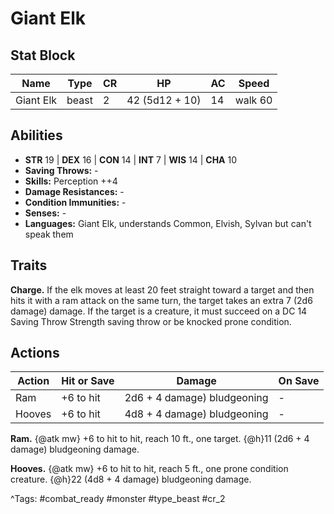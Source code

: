 # Giant Elk

## Stat Block

| Name | Type | CR | HP | AC | Speed |
|------|------|----|----|----|-------|
| Giant Elk | beast | 2 | 42 (5d12 + 10) | 14 | walk 60 |

## Abilities

- **STR** 19 | **DEX** 16 | **CON** 14 | **INT** 7 | **WIS** 14 | **CHA** 10
- **Saving Throws:** -  
- **Skills:** Perception ++4  
- **Damage Resistances:** -  
- **Condition Immunities:** -  
- **Senses:** -  
- **Languages:** Giant Elk, understands Common, Elvish, Sylvan but can't speak them

## Traits

**Charge.** If the elk moves at least 20 feet straight toward a target and then hits it with a ram attack on the same turn, the target takes an extra 7 (2d6 damage) damage. If the target is a creature, it must succeed on a DC 14 Saving Throw Strength saving throw or be knocked prone condition.


## Actions

| Action | Hit or Save | Damage | On Save |
|--------|--------------|--------|----------|
| Ram | +6 to hit | 2d6 + 4 damage) bludgeoning | - |
| Hooves | +6 to hit | 4d8 + 4 damage) bludgeoning | - |

**Ram.** {@atk mw} +6 to hit to hit, reach 10 ft., one target. {@h}11 (2d6 + 4 damage) bludgeoning damage.

**Hooves.** {@atk mw} +6 to hit to hit, reach 5 ft., one prone condition creature. {@h}22 (4d8 + 4 damage) bludgeoning damage.


^Tags: #combat_ready #monster #type_beast #cr_2